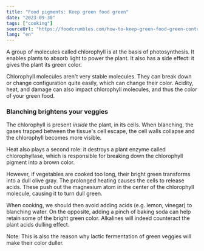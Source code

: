 ```yaml
---
title: "Food pigments: Keep green food green"
date: "2023-09-30"
tags: ["cooking"]
sourceUrl: "https://foodcrumbles.com/how-to-keep-green-food-green-controlling-chlorophyll/"
lang: "en"
---
```


A group of molecules called chlorophyll is at the basis of photosynthesis. It enables plants to absorb light to power the plant. It also has a side effect: it gives the plant its green color.

Chlorophyll molecules aren't very stable molecules. They can break down or change configuration quite easily, which can change their color. Acidity, heat, and damage can also impact chlorophyll molecules, and thus the color of your green food.

### Blanching brightens your veggies

The chlorophyll is present _inside_ the plant, in its cells. When blanching, the gases trapped between the tissue's cell escape, the cell walls collapse and the chlorophyll becomes more visible.

Heat also plays a second role: it destroys a plant enzyme called chlorophyllase, which is responsible for breaking down the chlorophyll pigment into a brown color.

However, if vegetables are cooked too long, their bright green transforms into a dull olive gray. The prolonged heating causes the cells to release acids. These push out the magnesium atom in the center of the chlorophyll molecule, causing it to turn dull green.

When cooking, we should then avoid adding acids (e.g. lemon, vinegar) to blanching water. On the opposite, adding a pinch of baking soda can help retain some of the bright green color. Alkalines will indeed counteract the plant acids dulling effect.

Note: This is also the reason why lactic fermentation of green veggies will make their color duller.
